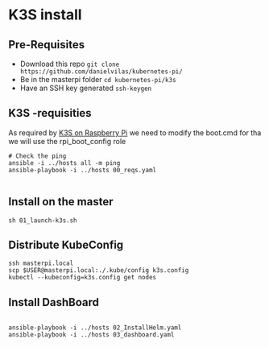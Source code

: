 # K3S install

## Pre-Requisites
* Download this repo `git clone https://github.com/danielvilas/kubernetes-pi/`
* Be in the masterpi folder `cd kubernetes-pi/k3s`
* Have an SSH key generated `ssh-keygen`


## K3S -requisities

As required by [K3S on Raspberry Pi](https://docs.k3s.io/advanced#raspberry-pi) we need to modify the boot.cmd for tha we will use the 
rpi_boot_config role

```
# Check the ping
ansible -i ../hosts all -m ping
ansible-playbook -i ../hosts 00_reqs.yaml


```

## Install on the master
```
sh 01_launch-k3s.sh
```

## Distribute KubeConfig
```
ssh masterpi.local
scp $USER@masterpi.local:./.kube/config k3s.config
kubectl --kubeconfig=k3s.config get nodes
```

## Install DashBoard
```

ansible-playbook -i ../hosts 02_InstallHelm.yaml
ansible-playbook -i ../hosts 03_dashboard.yaml

```